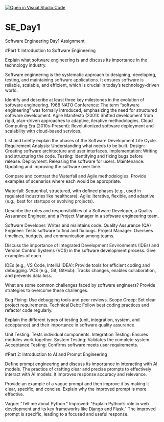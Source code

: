 [![Open in Visual Studio Code](https://classroom.github.com/assets/open-in-vscode-2e0aaae1b6195c2367325f4f02e2d04e9abb55f0b24a779b69b11b9e10269abc.svg)](https://classroom.github.com/online_ide?assignment_repo_id=18309857&assignment_repo_type=AssignmentRepo)
# SE_Day1
Software Engineering Day1 Assignment

#Part 1: Introduction to Software Engineering

Explain what software engineering is and discuss its importance in the technology industry.

Software engineering is the systematic approach to designing, developing, testing, and maintaining software applications. It ensures software is reliable, scalable, and efficient, which is crucial in today’s technology-driven world.

Identify and describe at least three key milestones in the evolution of software engineering.
1968 NATO Conference: The term “software engineering” was formally introduced, emphasizing the need for structured software development.
Agile Manifesto (2001): Shifted development from rigid, plan-driven approaches to adaptive, iterative methodologies.
Cloud Computing Era (2010s-Present): Revolutionized software deployment and scalability with cloud-based services.

List and briefly explain the phases of the Software Development Life Cycle.
Requirement Analysis: Understanding what needs to be built.
Design: Creating software architecture and user interfaces.
Implementation: Writing and structuring the code.
Testing: Identifying and fixing bugs before release.
Deployment: Releasing the software for users.
Maintenance: Updating and improving the software over time.

Compare and contrast the Waterfall and Agile methodologies. Provide examples of scenarios where each would be appropriate.

Waterfall: Sequential, structured, with defined phases (e.g., used in regulated industries like healthcare).
Agile: Iterative, flexible, and adaptive (e.g., best for startups or evolving projects).

Describe the roles and responsibilities of a Software Developer, a Quality Assurance Engineer, and a Project Manager in a software engineering team.

Software Developer: Writes and maintains code.
Quality Assurance (QA) Engineer: Tests software to find and fix bugs.
Project Manager: Oversees timelines, budgets, and communication among teams.

Discuss the importance of Integrated Development Environments (IDEs) and Version Control Systems (VCS) in the software development process. Give examples of each.

IDEs (e.g., VS Code, IntelliJ IDEA): Provide tools for efficient coding and debugging.
VCS (e.g., Git, GitHub): Tracks changes, enables collaboration, and prevents data loss.

What are some common challenges faced by software engineers? Provide strategies to overcome these challenges.

Bug Fixing: Use debugging tools and peer reviews.
Scope Creep: Set clear project requirements.
Technical Debt: Follow best coding practices and refactor code regularly.

Explain the different types of testing (unit, integration, system, and acceptance) and their importance in software quality assurance.

Unit Testing: Tests individual components.
Integration Testing: Ensures modules work together.
System Testing: Validates the complete system.
Acceptance Testing: Confirms software meets user requirements.

#Part 2: Introduction to AI and Prompt Engineering


Define prompt engineering and discuss its importance in interacting with AI models.
The practice of crafting clear and precise prompts to effectively interact with AI models. It improves response accuracy and relevance.

Provide an example of a vague prompt and then improve it by making it clear, specific, and concise. Explain why the improved prompt is more effective.

Vague: "Tell me about Python."
Improved: "Explain Python’s role in web development and its key frameworks like Django and Flask."
The improved prompt is specific, leading to a focused and useful response.
